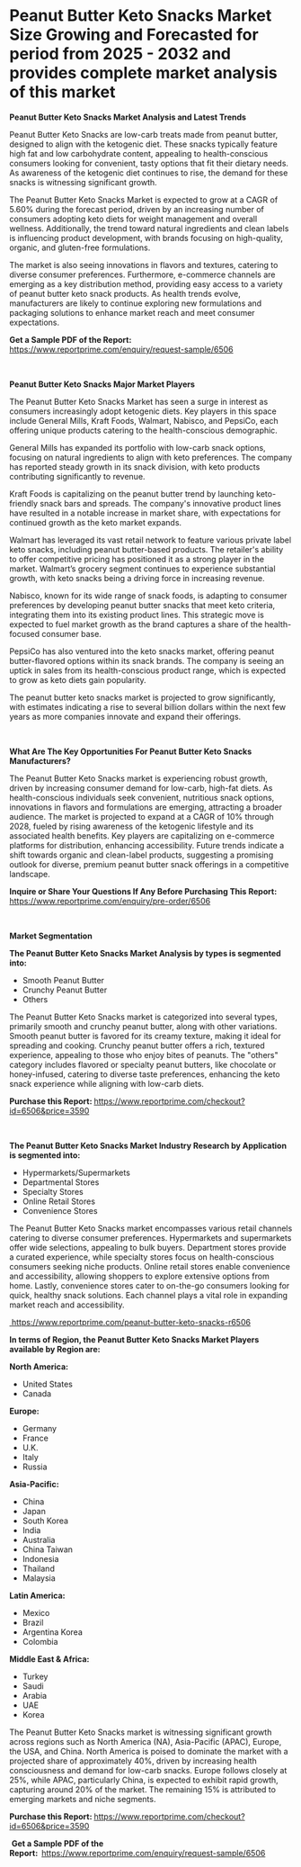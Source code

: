 <p><h1>Peanut Butter Keto Snacks Market Size Growing and Forecasted for period from 2025 - 2032 and provides complete market analysis of this market</h1></p><p><strong>Peanut Butter Keto Snacks Market Analysis and Latest Trends</strong></p>
<p><p>Peanut Butter Keto Snacks are low-carb treats made from peanut butter, designed to align with the ketogenic diet. These snacks typically feature high fat and low carbohydrate content, appealing to health-conscious consumers looking for convenient, tasty options that fit their dietary needs. As awareness of the ketogenic diet continues to rise, the demand for these snacks is witnessing significant growth.</p><p>The Peanut Butter Keto Snacks Market is expected to grow at a CAGR of 5.60% during the forecast period, driven by an increasing number of consumers adopting keto diets for weight management and overall wellness. Additionally, the trend toward natural ingredients and clean labels is influencing product development, with brands focusing on high-quality, organic, and gluten-free formulations. </p><p>The market is also seeing innovations in flavors and textures, catering to diverse consumer preferences. Furthermore, e-commerce channels are emerging as a key distribution method, providing easy access to a variety of peanut butter keto snack products. As health trends evolve, manufacturers are likely to continue exploring new formulations and packaging solutions to enhance market reach and meet consumer expectations.</p></p>
<p><strong>Get a Sample PDF of the Report:&nbsp;</strong> <a href="https://www.reportprime.com/enquiry/request-sample/6506?utm_campaign=4466&utm_medium=2&utm_source=Github&utm_content=ia&utm_term=15052025&utm_id=peanut-butter-keto-snacks">https://www.reportprime.com/enquiry/request-sample/6506</a></p>
<p>&nbsp;</p>
<p><strong>Peanut Butter Keto Snacks Major Market Players</strong></p>
<p><p>The Peanut Butter Keto Snacks Market has seen a surge in interest as consumers increasingly adopt ketogenic diets. Key players in this space include General Mills, Kraft Foods, Walmart, Nabisco, and PepsiCo, each offering unique products catering to the health-conscious demographic.</p><p>General Mills has expanded its portfolio with low-carb snack options, focusing on natural ingredients to align with keto preferences. The company has reported steady growth in its snack division, with keto products contributing significantly to revenue.</p><p>Kraft Foods is capitalizing on the peanut butter trend by launching keto-friendly snack bars and spreads. The company's innovative product lines have resulted in a notable increase in market share, with expectations for continued growth as the keto market expands.</p><p>Walmart has leveraged its vast retail network to feature various private label keto snacks, including peanut butter-based products. The retailer's ability to offer competitive pricing has positioned it as a strong player in the market. Walmart’s grocery segment continues to experience substantial growth, with keto snacks being a driving force in increasing revenue.</p><p>Nabisco, known for its wide range of snack foods, is adapting to consumer preferences by developing peanut butter snacks that meet keto criteria, integrating them into its existing product lines. This strategic move is expected to fuel market growth as the brand captures a share of the health-focused consumer base.</p><p>PepsiCo has also ventured into the keto snacks market, offering peanut butter-flavored options within its snack brands. The company is seeing an uptick in sales from its health-conscious product range, which is expected to grow as keto diets gain popularity.</p><p>The peanut butter keto snacks market is projected to grow significantly, with estimates indicating a rise to several billion dollars within the next few years as more companies innovate and expand their offerings.</p></p>
<p>&nbsp;</p>
<p><strong>What Are The Key Opportunities For Peanut Butter Keto Snacks Manufacturers?</strong></p>
<p><p>The Peanut Butter Keto Snacks market is experiencing robust growth, driven by increasing consumer demand for low-carb, high-fat diets. As health-conscious individuals seek convenient, nutritious snack options, innovations in flavors and formulations are emerging, attracting a broader audience. The market is projected to expand at a CAGR of 10% through 2028, fueled by rising awareness of the ketogenic lifestyle and its associated health benefits. Key players are capitalizing on e-commerce platforms for distribution, enhancing accessibility. Future trends indicate a shift towards organic and clean-label products, suggesting a promising outlook for diverse, premium peanut butter snack offerings in a competitive landscape.</p></p>
<p><strong>Inquire or Share Your Questions If Any Before Purchasing This Report:</strong> <a href="https://www.reportprime.com/enquiry/pre-order/6506?utm_campaign=4466&utm_medium=2&utm_source=Github&utm_content=ia&utm_term=15052025&utm_id=peanut-butter-keto-snacks">https://www.reportprime.com/enquiry/pre-order/6506</a></p>
<p>&nbsp;</p>
<p><strong>Market Segmentation</strong></p>
<p><strong>The Peanut Butter Keto Snacks Market Analysis by types is segmented into:</strong></p>
<p><ul><li>Smooth Peanut Butter</li><li>Crunchy Peanut Butter</li><li>Others</li></ul></p>
<p><p>The Peanut Butter Keto Snacks market is categorized into several types, primarily smooth and crunchy peanut butter, along with other variations. Smooth peanut butter is favored for its creamy texture, making it ideal for spreading and cooking. Crunchy peanut butter offers a rich, textured experience, appealing to those who enjoy bites of peanuts. The "others" category includes flavored or specialty peanut butters, like chocolate or honey-infused, catering to diverse taste preferences, enhancing the keto snack experience while aligning with low-carb diets.</p></p>
<p><strong>Purchase this Report:&nbsp;</strong><a href="https://www.reportprime.com/checkout?id=6506&price=3590&utm_campaign=4466&utm_medium=2&utm_source=Github&utm_content=ia&utm_term=15052025&utm_id=peanut-butter-keto-snacks">https://www.reportprime.com/checkout?id=6506&price=3590</a></p>
<p>&nbsp;</p>
<p><strong>The Peanut Butter Keto Snacks Market Industry Research by Application is segmented into:</strong></p>
<p><ul><li>Hypermarkets/Supermarkets</li><li>Departmental Stores</li><li>Specialty Stores</li><li>Online Retail Stores</li><li>Convenience Stores</li></ul></p>
<p><p>The Peanut Butter Keto Snacks market encompasses various retail channels catering to diverse consumer preferences. Hypermarkets and supermarkets offer wide selections, appealing to bulk buyers. Department stores provide a curated experience, while specialty stores focus on health-conscious consumers seeking niche products. Online retail stores enable convenience and accessibility, allowing shoppers to explore extensive options from home. Lastly, convenience stores cater to on-the-go consumers looking for quick, healthy snack solutions. Each channel plays a vital role in expanding market reach and accessibility.</p></p>
<p><a href="https://www.reportprime.com/peanut-butter-keto-snacks-r6506?utm_campaign=4466&utm_medium=2&utm_source=Github&utm_content=ia&utm_term=15052025&utm_id=peanut-butter-keto-snacks">&nbsp;https://www.reportprime.com/peanut-butter-keto-snacks-r6506</a></p>
<p><strong>In terms of Region, the Peanut Butter Keto Snacks Market Players available by Region are:</strong></p>
<p>
    <p> <strong> North America: </strong>
        <ul>
            <li>United States</li>
            <li>Canada</li>
        </ul>
        </p> 
    <p> <strong> Europe: </strong>
        <ul>
            <li>Germany</li>
            <li>France</li>
            <li>U.K.</li>
            <li>Italy</li>
            <li>Russia</li>
        </ul>
        </p> 
    <p> <strong> Asia-Pacific: </strong>
        <ul>
            <li>China</li>
            <li>Japan</li>
            <li>South Korea</li>
            <li>India</li>
            <li>Australia</li>
            <li>China Taiwan</li>
            <li>Indonesia</li>
            <li>Thailand</li>
            <li>Malaysia</li>
        </ul>
        </p> 
    <p> <strong> Latin America: </strong>
        <ul>
            <li>Mexico</li>
            <li>Brazil</li>
            <li>Argentina Korea</li>
            <li>Colombia</li>
        </ul>
        </p> 
    <p> <strong> Middle East & Africa: </strong>
        <ul>
            <li>Turkey</li>
            <li>Saudi</li>
            <li>Arabia</li>
            <li>UAE</li>
            <li>Korea</li>
        </ul>
    </p>
    </p>
<p><p>The Peanut Butter Keto Snacks market is witnessing significant growth across regions such as North America (NA), Asia-Pacific (APAC), Europe, the USA, and China. North America is poised to dominate the market with a projected share of approximately 40%, driven by increasing health consciousness and demand for low-carb snacks. Europe follows closely at 25%, while APAC, particularly China, is expected to exhibit rapid growth, capturing around 20% of the market. The remaining 15% is attributed to emerging markets and niche segments.</p></p>
<p><strong>Purchase this Report: </strong><a href="https://www.reportprime.com/checkout?id=6506&price=3590&utm_campaign=4466&utm_medium=2&utm_source=Github&utm_content=ia&utm_term=15052025&utm_id=peanut-butter-keto-snacks">https://www.reportprime.com/checkout?id=6506&price=3590</a></p>
<p>&nbsp;<strong>Get a Sample PDF of the Report:&nbsp;&nbsp;</strong><a href="https://www.reportprime.com/enquiry/request-sample/6506?utm_campaign=4466&utm_medium=2&utm_source=Github&utm_content=ia&utm_term=15052025&utm_id=peanut-butter-keto-snacks">https://www.reportprime.com/enquiry/request-sample/6506</a></p>
<p><strong></strong></p>
<p><p></p><p></p><p></p></p>